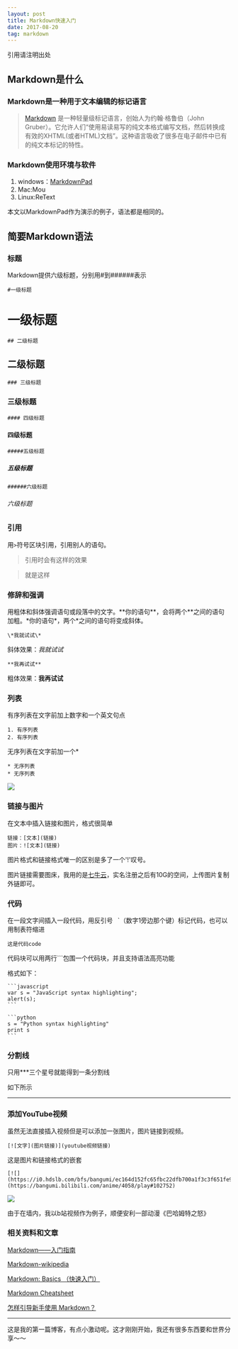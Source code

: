 ```yaml
---
layout: post
title: Markdown快速入门
date: 2017-08-20 
tag: markdown
---
```


引用请注明出处

## Markdown是什么

### Markdown是一种用于文本编辑的标记语言

>[Markdown](https://zh.wikipedia.org/wiki/Markdown "wikipedia") 是一种轻量级标记语言，创始人为约翰·格鲁伯（John Gruber）。它允许人们“使用易读易写的纯文本格式编写文档，然后转换成有效的XHTML(或者HTML)文档”。这种语言吸收了很多在电子邮件中已有的纯文本标记的特性。


### Markdown使用环境与软件

1. windows：[MarkdownPad](https://markdownpad.com/ "markdownpad")
2. Mac:Mou
3. Linux:ReText

本文以MarkdownPad作为演示的例子，语法都是相同的。

## 简要Markdown语法

### 标题

Markdown提供六级标题，分别用#到######表示

	#一级标题

# 一级标题

	## 二级标题

## 二级标题

	### 三级标题

### 三级标题

	#### 四级标题

#### 四级标题

	#####五级标题

##### 五级标题

	######六级标题

###### 六级标题



### 引用

用`>`符号区块引用，引用别人的语句。

>引用时会有这样的效果

>就是这样

### 修辞和强调

用粗体和斜体强调语句或段落中的文字。\**你的语句\*\*，会将两个\*\*之间的语句加粗。\*你的语句\*，两个\*之间的语句将变成斜体。
	
	\*我就试试\*

斜体效果：_我就试试_

	**我再试试**

粗体效果：**我再试试**

### 列表

有序列表在文字前加上数字和一个英文句点
	
	1. 有序列表
	2. 有序列表

无序列表在文字前加一个*
	
	* 无序列表
	* 无序列表

![](http://ouxb6nvoe.bkt.clouddn.com/2017-08-23-markdown-01.PNG)

### 链接与图片

在文本中插入链接和图片，格式很简单
	
	链接：[文本](链接)
	图片：![文本](链接)

图片格式和链接格式唯一的区别是多了一个'!'叹号。

图片链接需要图床，我用的是[七牛云](https://portal.qiniu.com/create, "七牛云")，实名注册之后有10G的空间，上传图片复制外链即可。

### 代码

在一段文字间插入一段代码，用反引号` ` `（数字1旁边那个键）标记代码，也可以用制表符缩进
	
	这是代码code

代码块可以用两行```包围一个代码块，并且支持语法高亮功能

格式如下：

	```javascript
	var s = "JavaScript syntax highlighting";
	alert(s);
	```
 
	```python
	s = "Python syntax highlighting"
	print s
	```

###  分割线

只用\*\*\*三个星号就能得到一条分割线

如下所示

***

### 添加YouTube视频

虽然无法直接插入视频但是可以添加一张图片，图片链接到视频。
	
	[![文字](图片链接)](youtube视频链接)

这是图片和链接格式的嵌套

	[![](https://i0.hdslb.com/bfs/bangumi/ec164d152fc65fbc22dfb700a1f3c3f651fe9747.jpg_225x300.jpg)](https://bangumi.bilibili.com/anime/4058/play#102752)

[![](https://i0.hdslb.com/bfs/bangumi/ec164d152fc65fbc22dfb700a1f3c3f651fe9747.jpg_225x300.jpg)](https://bangumi.bilibili.com/anime/4058/play#102752)

由于在墙内，我以b站视频作为例子，顺便安利一部动漫《巴哈姆特之怒》


### 相关资料和文章

[Markdown——入门指南](http://www.jianshu.com/p/1e402922ee32/)

[Markdown-wikipedia](https://zh.wikipedia.org/wiki/Markdown)

[Markdown: Basics （快速入门）](http://www.appinn.com/markdown/basic.html)

[Markdown Cheatsheet](https://github.com/adam-p/markdown-here/wiki/Markdown-Cheatsheet)

[怎样引导新手使用 Markdown？](https://www.zhihu.com/question/20409634)

***

这是我的第一篇博客，有点小激动呢。这才刚刚开始，我还有很多东西要和世界分享～～